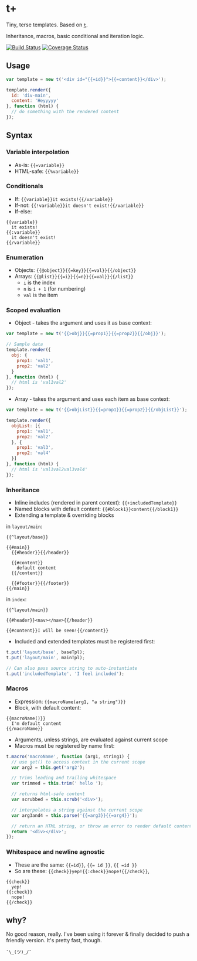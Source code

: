 # t+
Tiny, terse templates. Based on [`t`](https://github.com/jasonmoo/t.js).

Inheritance, macros, basic conditional and iteration logic.

[![Build Status](https://travis-ci.org/davidrekow/t-plus.svg?branch=master)](https://travis-ci.org/davidrekow/t-plus) [![Coverage Status](https://coveralls.io/repos/davidrekow/t-plus/badge.png?branch=master)](https://coveralls.io/r/davidrekow/t-plus?branch=master)

## Usage

```javascript
var template = new t('<div id="{{=id}}">{{=content}}</div>');

template.render({
  id: 'div-main',
  content: 'Heyyyyy'
}, function (html) {
  // do something with the rendered content
});
```

## Syntax

### Variable interpolation

- As-is: `{{=variable}}`
- HTML-safe: `{{%variable}}`

### Conditionals

- If: `{{variable}}it exists!{{/variable}}`
- If-not: `{{!variable}}it doesn't exist!{{/variable}}`
- If-else:

```
{{variable}}
  it exists!
{{:variable}}
  it doesn't exist!
{{/variable}}
```

### Enumeration

- Objects: `{{@object}}{{=key}}{{=val}}{{/object}}`
- Arrays: `{{@list}}{{=i}}{{=n}}{{=val}}{{/list}}`
  - `i` is the index
  - `n` is `i + 1` (for numbering)
  - `val` is the item

### Scoped evaluation

  - Object - takes the argument and uses it as base context:

```javascript
var template = new t('{{>obj}}{{=prop1}}{{=prop2}}{{/obj}}');

// Sample data
template.render({
  obj: {
    prop1: 'val1',
    prop2: 'val2'
  }
}, function (html) {
  // html is 'val1val2'
});
```

  - Array - takes the argument and uses each item as base context:

```javascript
var template = new t('{{>objList}}{{=prop1}}{{=prop2}}{{/objList}}');

template.render({
  objList: [{
    prop1: 'val1',
    prop2: 'val2'
  }, {
    prop1: 'val3',
    prop2: 'val4'
  }]
}, function (html) {
  // html is 'val1val2val3val4'
});

```

### Inheritance

- Inline includes (rendered in parent context): `{{+includedTemplate}}`
- Named blocks with default content: `{{#block1}}content{{/block1}}`
- Extending a template & overriding blocks

in `layout/main`:
```
{{^layout/base}}

{{#main}}
  {{#header}}{{/header}}

  {{#content}}
    default content
  {{/content}}

  {{#footer}}{{/footer}}
{{/main}}
```

in `index`:
```
{{^layout/main}}

{{#header}}<nav></nav>{{/header}}

{{#content}}I will be seen!{{/content}}
```

- Included and extended templates must be registered first:

```javascript
t.put('layout/base', baseTpl);
t.put('layout/main', mainTpl);

// Can also pass source string to auto-instantiate
t.put('includedTemplate', 'I feel included');
```

### Macros
- Expression: `{{macroName(arg1, "a string")}}`
- Block, with default content:

```
{{macroName()}}
  I'm default content
{{/macroName}}
```

- Arguments, unless strings, are evaluated against current scope
- Macros must be registered by name first:

```javascript
t.macro('macroName', function (arg1, string1) {
  // use get() to access context in the current scope
  var arg2 = this.get('arg2');

  // trims leading and trailing whitespace
  var trimmed = this.trim(' hello ');

  // returns html-safe content
  var scrubbed = this.scrub('<div>');

  // interpolates a string against the current scope
  var arg3and4 = this.parse('{{=arg3}}{{=arg4}}');

  // return an HTML string, or throw an error to render default content
  return '<div></div>';
});
```

### Whitespace and newline agnostic
- These are the same: `{{=id}}`, `{{= id }}`, `{{ =id }}`
- So are these: `{{check}}yep!{{:check}}nope!{{/check}}`,

```
{{check}}
  yep!
{{:check}}
  nope!
{{/check}}
```

## why?

No good reason, really. I've been using it forever & finally decided to push a friendly version. It's pretty fast, though.

`¯\_(ツ)_/¯`
